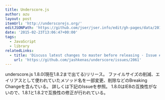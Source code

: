 ```yaml
---
title: Underscore.js
author: azu
layout: post
itemUrl: 'http://underscorejs.org/'
editJSONPath: 'https://github.com/jser/jser.info/edit/gh-pages/data/2015/02/index.json'
date: '2015-02-23T13:06:47+00:00'
tags:
  - JavaScript
  - library
relatedLinks:
  - title: 'Discuss latest changes to master before releasing · Issue #2061 · jashkenas/underscore'
    url: 'https://github.com/jashkenas/underscore/issues/2061'
---
```

underscore.js 1.8.0(現在1.8.2まで出てる)リリース。
ファイルサイズの削減、エイリアスとして使われていたメソッド名を一部変更、削除などのBreaking Changeを含んでいる。
詳しくは下記のIssueを参照。
1.8.0はIE8の互換性がないので、1.8.1と1.8.2で互換性の修正が行われている。
